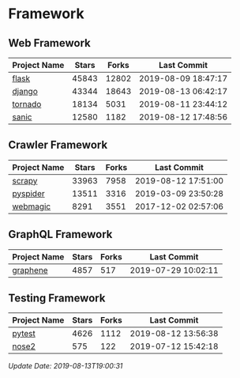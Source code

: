 # Framework

## Web Framework

| Project Name | Stars | Forks | Last Commit |
| ------------ | ----- | ----- | ----------- |
| [flask](https://github.com/pallets/flask) | 45843 | 12802 | 2019-08-09 18:47:17 |
| [django](https://github.com/django/django) | 43344 | 18643 | 2019-08-13 06:42:17 |
| [tornado](https://github.com/tornadoweb/tornado) | 18134 | 5031 | 2019-08-11 23:44:12 |
| [sanic](https://github.com/huge-success/sanic) | 12580 | 1182 | 2019-08-12 17:48:56 |

## Crawler Framework

| Project Name | Stars | Forks | Last Commit |
| ------------ | ----- | ----- | ----------- |
| [scrapy](https://github.com/scrapy/scrapy) | 33963 | 7958 | 2019-08-12 17:51:00 |
| [pyspider](https://github.com/binux/pyspider) | 13511 | 3316 | 2019-03-09 23:50:28 |
| [webmagic](https://github.com/code4craft/webmagic) | 8291 | 3551 | 2017-12-02 02:57:06 |

## GraphQL Framework

| Project Name | Stars | Forks | Last Commit |
| ------------ | ----- | ----- | ----------- |
| [graphene](https://github.com/graphql-python/graphene) | 4857 | 517 | 2019-07-29 10:02:11 |

## Testing Framework

| Project Name | Stars | Forks | Last Commit |
| ------------ | ----- | ----- | ----------- |
| [pytest](https://github.com/pytest-dev/pytest) | 4626 | 1112 | 2019-08-12 13:56:38 |
| [nose2](https://github.com/nose-devs/nose2) | 575 | 122 | 2019-07-12 15:42:18 |

*Update Date: 2019-08-13T19:00:31*